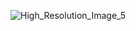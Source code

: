![High_Resolution_Image_5](https://user-images.githubusercontent.com/1334489/181867082-0bd9c346-a0ff-43b8-a55f-4be83b7dd315.jpg)

